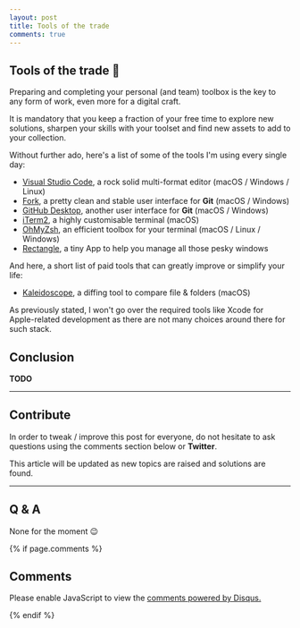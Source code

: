 ```yaml
---
layout: post
title: Tools of the trade
comments: true
---
```


## Tools of the trade 🧰

Preparing and completing your personal (and team) toolbox is the key to any form of work, even more for a digital craft.

It is mandatory that you keep a fraction of your free time to explore new solutions, sharpen your skills with your toolset and find new assets to add to your collection.

Without further ado, here's a list of some of the tools I'm using every single day:

- [Visual Studio Code](https://code.visualstudio.com), a rock solid multi-format editor (macOS / Windows / Linux)
- [Fork](https://git-fork.com), a pretty clean and stable user interface for **Git** (macOS / Windows)
- [GitHub Desktop](https://desktop.github.com), another user interface for **Git** (macOS / Windows)
- [iTerm2](https://www.iterm2.com), a highly customisable terminal (macOS)
- [OhMyZsh](https://ohmyz.sh), an efficient toolbox for your terminal (macOS / Linux / Windows)
- [Rectangle](https://rectangleapp.com), a tiny App to help you manage all those pesky windows

And here, a short list of paid tools that can greatly improve or simplify your life:

- [Kaleidoscope](https://www.kaleidoscopeapp.com), a diffing tool to compare file & folders (macOS)

As previously stated, I won't go over the required tools like Xcode for Apple-related development as there are not many choices around there for such stack.

## Conclusion

**TODO**

---

## Contribute

In order to tweak / improve this post for everyone, do not hesitate to ask questions using the comments section below or **Twitter**.

This article will be updated as new topics are raised and solutions are found.

---

## Q & A

None for the moment 😉

{% if page.comments %}

## Comments

<div id="disqus_thread"></div>
<script>
var disqus_config = function () {
this.page.url = "{{ page.url | absolute_url }}";
this.page.identifier = "{{ page.id }}";
};
(function() { // DON'T EDIT BELOW THIS LINE
var d = document, s = d.createElement('script');
s.src = 'https://ethenyl-github.disqus.com/embed.js';
s.setAttribute('data-timestamp', +new Date());
(d.head || d.body).appendChild(s);
})();
</script>
<noscript>Please enable JavaScript to view the <a href="https://disqus.com/?ref_noscript">comments powered by Disqus.</a></noscript>

{% endif %}
